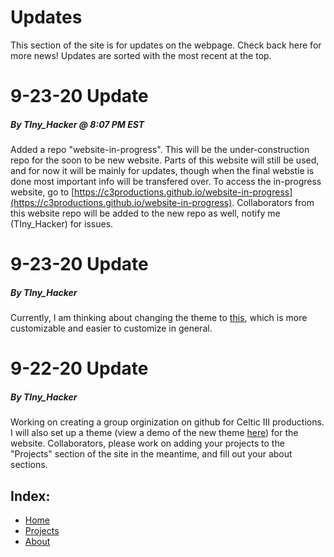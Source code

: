 # Updates
This section of the site is for updates on the webpage. Check back here for more news! Updates are sorted with the most recent at the top.

# 9-23-20 Update
##### By TIny_Hacker @ 8:07 PM EST
Added a repo "website-in-progress". This will be the under-construction repo for the soon to be new website. Parts of this website will still be used, and for now
it will be mainly for updates, though when the final webstie is done most important info will be transfered over. To access the in-progress website, go to
[https://c3productions.github.io/website-in-progress](https://c3productions.github.io/website-in-progress). Collaborators from this website repo will be added
to the new repo as well, notify me (TIny_Hacker) for issues.

# 9-23-20 Update
##### By TIny_Hacker
Currently, I am thinking about changing the theme to [this](https://tianqi.name/jekyll-TeXt-theme/), which is more customizable and easier to customize in general.

# 9-22-20 Update
##### By TIny_Hacker
Working on creating a group orginization on github for Celtic III productions. I will also set up a theme (view a demo of the new theme [here](https://longpdo.github.io/neumorphism/))
for the website. Collaborators, please work on adding your projects to the "Projects" section of the site in the meantime, and fill out your about sections.

## Index:
* [Home](https://c3productions.github.io)
* [Projects](https://c3productions.github.io/projects)
* [About](https://c3productions.github.io/about)
